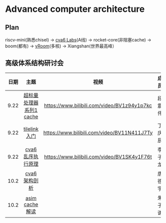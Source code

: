 # Advanced computer architecture



## Plan

riscv-mini(熟悉chisel) -> [cva6 Labs](https://github.com/sifferman/labs-with-cva6)(A线) -> rocket-core(非阻塞cache) -> boom(都有) -> [vRoom](https://github.com/MoonbaseOtago/vroom)(多核) -> Xiangshan(世界最高峰）



## 高级体系结构研讨会

| 日期 |                             主题                             |                    视频                     |  成员  |
| :--: | :----------------------------------------------------------: | :-----------------------------------------: | :----: |
| 9.22 |    [超标量处理器系列1 cache](./超标量处理器设计/cache.md)    | https://www.bilibili.com/video/BV1z94y1p7kc | 段震伟 |
| 9.22 | [tilelink入门](https://sagca6ucd2p.feishu.cn/docx/TbABd17ZYoryH8xpWNHcyL73noe) | https://www.bilibili.com/video/BV11N411J7Ty | 丁庆辰 |
| 9.22 |         [cva6乱序执行原理](cva6/cva6乱序执行原理.md)         | https://www.bilibili.com/video/BV1SK4y1F76t | 李子龙 |
| 10.2 |                [cva6架构剖析](./cva6/cva6.md)                |                                             | 唐德宇 |
| 10.2 |              [asim cache解读](./asim/asim.md)              |                                               | 朱子谦 |
